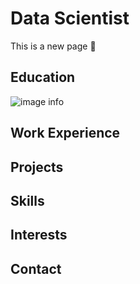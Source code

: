 # Data Scientist

This is a new page 👋


## Education
![image info](./assests/images/index.jpg)

## Work Experience 


## Projects 


## Skills 


## Interests 


## Contact 
